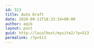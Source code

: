 ```yaml
---
id: 513
title: Auto Draft
date: 2020-09-11T18:33:54+00:00
author: aqib
layout: post
guid: http://localhost/mysite2/?p=513
permalink: /?p=513
---
```

